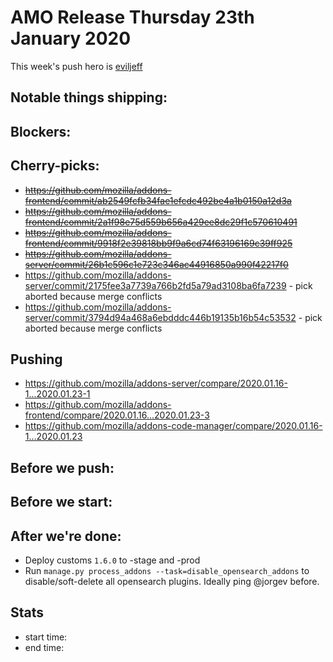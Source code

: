 # AMO Release Thursday 23th January 2020

This week's push hero is [eviljeff](https://github.com/eviljeff)

## Notable things shipping:

## Blockers:

## Cherry-picks:

- ~~https://github.com/mozilla/addons-frontend/commit/ab2549fcfb34fae1efcdc492be4a1b0150a12d3a~~
- ~~https://github.com/mozilla/addons-frontend/commit/2a1f98e75d559b656a429ee8dc29f1c570610491~~
- ~~https://github.com/mozilla/addons-frontend/commit/9918f2e39818bb9f9a6cd74f63196169c39ff925~~
- ~~https://github.com/mozilla/addons-server/commit/26b1c596c1e723c346ac44916850a990f42217f0~~
- https://github.com/mozilla/addons-server/commit/2175fee3a7739a766b2fd5a79ad3108ba6fa7239 - pick aborted because merge conflicts
- https://github.com/mozilla/addons-server/commit/3794d94a468a6ebdddc446b19135b16b54c53532 - pick aborted because merge conflicts


## Pushing

- https://github.com/mozilla/addons-server/compare/2020.01.16-1...2020.01.23-1
- https://github.com/mozilla/addons-frontend/compare/2020.01.16...2020.01.23-3
- https://github.com/mozilla/addons-code-manager/compare/2020.01.16-1...2020.01.23

## Before we push:

## Before we start:

## After we're done:

- Deploy customs `1.6.0` to -stage and -prod
- Run `manage.py process_addons --task=disable_opensearch_addons` to disable/soft-delete all opensearch plugins. Ideally ping @jorgev before.

## Stats

- start time:
- end time:
